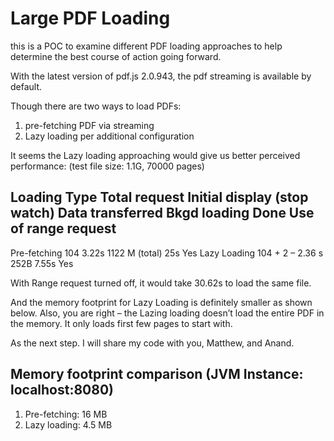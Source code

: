 # Large PDF Loading

this is a POC to examine different PDF loading approaches to help determine the best course of action going forward.

With the latest version of pdf.js 2.0.943, the pdf streaming is available by default. 
 
Though there are two ways to load PDFs: 
1. pre-fetching PDF via streaming 
2. Lazy loading per additional configuration 
 
It seems the Lazy loading approaching would give us better perceived performance: (test file size: 1.1G, 70000 pages)
 
## Loading Type	Total request	Initial display (stop watch) 	Data transferred	Bkgd loading Done	Use of range request

Pre-fetching	104	            3.22s	                        1122 M (total)	    25s	                Yes
Lazy Loading	104 + 	        2 – 2.36 s	                    252B	            7.55s	            Yes
 
With Range request turned off, it would take 30.62s to load the same file. 

And the memory footprint for Lazy Loading is definitely smaller as shown below. Also, you are right – the Lazing loading doesn’t load the entire PDF in the memory. It only loads first few pages to start with. 
 
As the next step. I will share my code with you, Matthew, and Anand. 
 
## Memory footprint comparison (JVM Instance: localhost:8080)

1. Pre-fetching: 16 MB
2. Lazy loading: 4.5 MB


